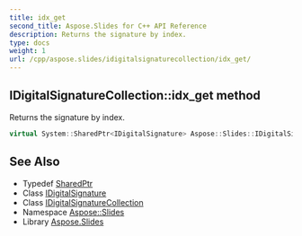 ```yaml
---
title: idx_get
second_title: Aspose.Slides for C++ API Reference
description: Returns the signature by index.
type: docs
weight: 1
url: /cpp/aspose.slides/idigitalsignaturecollection/idx_get/
---
```

## IDigitalSignatureCollection::idx_get method


Returns the signature by index.

```cpp
virtual System::SharedPtr<IDigitalSignature> Aspose::Slides::IDigitalSignatureCollection::idx_get(int32_t index)=0
```

## See Also

* Typedef [SharedPtr](../../../system/sharedptr/)
* Class [IDigitalSignature](../../idigitalsignature/)
* Class [IDigitalSignatureCollection](../)
* Namespace [Aspose::Slides](../../)
* Library [Aspose.Slides](../../../)
